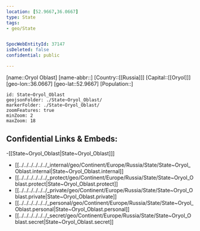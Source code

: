 ```yaml
---
location: [52.9667,36.0667]
type: State
tags:
- geo/State


SpocWebEntityId: 37147
isDeleted: false
confidential: public

---
```

[name::Oryol Oblast]
[name-abbr::]
[Country::[[Russia]]]
[Capital::[[Oryol]]]
[geo-lon::36.0667]
[geo-lat::52.9667]
[Population::]



```leaflet
id: State~Oryol_Oblast
geojsonFolder: ./State~Oryol_Oblast/
markerFolder: ./State~Oryol_Oblast/
zoomFeatures: true 
minZoom: 2 
maxZoom: 18
```


## Confidential Links & Embeds: 
-[[State~Oryol_Oblast|State~Oryol_Oblast]]] 
- [[../../../../../../_internal/geo/Continent/Europe/Russia/State/State~Oryol_Oblast.internal|State~Oryol_Oblast.internal]] 
- [[../../../../../../_protect/geo/Continent/Europe/Russia/State/State~Oryol_Oblast.protect|State~Oryol_Oblast.protect]] 
- [[../../../../../../_private/geo/Continent/Europe/Russia/State/State~Oryol_Oblast.private|State~Oryol_Oblast.private]] 
- [[../../../../../../_personal/geo/Continent/Europe/Russia/State/State~Oryol_Oblast.personal|State~Oryol_Oblast.personal]] 
- [[../../../../../../_secret/geo/Continent/Europe/Russia/State/State~Oryol_Oblast.secret|State~Oryol_Oblast.secret]] 
